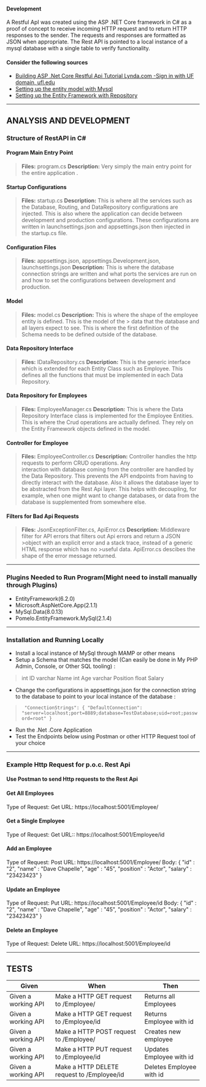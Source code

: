 #### Development 
A Restful ApI was created using the ASP .NET Core framework in C# as a proof of concept to receive incoming  HTTP request and to return HTTP responses to the sender. The requests and responses are formatted as JSON when appropriate. The Rest API is pointed to a local instance of a mysql database with a single table to verify functionality. 
#### Consider the following sources
- [Building ASP .Net  Core Restful Api Tutorial Lynda.com -Sign in with UF domain, ufl.edu](https://www.lynda.com/ASP-NET-Core-MVC-tutorials/power-RESTful-APIs/753926/787036-4.html)
- [Setting up the entity model with Mysql](https://docs.microsoft.com/en-us/ef/core/get-started/aspnetcore/new-db?tabs=visual-studio)
- [Setting up the Entity Framework with Repository](https://code-maze.com/net-core-web-api-ef-core-code-first/)

---

## ANALYSIS AND DEVELOPMENT 

### Structure of RestAPI in C#

#### Program Main Entry Point
> **Files:** program.cs
> **Description:** Very simply the main entry point for the entire application . 

#### Startup Configurations
> **Files:** startup.cs
> **Description:** This is where all the services such as the Database, Routing, and DataRepository 
> configurations are injected. This is also where the application can decide between development 
> and production configurations. These configurations are written in launchsettings.json and 
> appsettings.json then injected in the startup.cs file. 

#### Configuration Files
> **Files:**    appsettings.json, appsettings.Development.json, launchsettings.json
> **Description:** This is where the database connection strings are written and what ports the 
> services are run on and how to set the configurations between development and production.

#### Model
> **Files:** model.cs
> **Description:** This is where the shape of the employee entity is defined. This is the model of the > data that the database and all layers expect to see. This is where the first definition of the 
> Schema needs to be defined outside of the database. 

#### Data Repository Interface 
> **Files:** IDataRepository.cs
> **Description:**  This is the generic interface which is extended for each Entity Class such as 
> Employee. This  defines all the functions that must be implemented in each Data Repository.

#### Data Repository for Employees
> **Files:** EmployeeManager.cs
> **Description:**  This is where the Data Repository Interface class
> is implemented for the Employee Entities. This is where the Crud operations are actually defined. 
> They rely on the Entity Framework objects defined in the model.

#### Controller for Employee
> **Files:** EmployeeController.cs
> **Description:** Controller handles the http requests to perform CRUD operations. Any  
> interaction with database coming from the controller are handled by the Data Repository. This 
> prevents the API endpoints from having to directly interact with the database. Also it allows the 
> database layer to be abstracted from the Rest Api layer. This helps with decoupling, for example, 
> when one might want to change databases, or data from the database is supplemented from 
> somewhere else.

#### Filters for Bad Api Requests
> **Files:** JsonExceptionFilter.cs, ApiError.cs
> **Description:**  Middleware filter for API errors that filters out Api errors and return a JSON >object with an explicit error and a stack trace, instead of a generic HTML response which has no >useful data. ApiError.cs descibes the shape of the error message returned. 

---

### Plugins Needed to Run Program(Might need to install manually through Plugins)
- EntityFramework(6.2.0)
- Microsoft.AspNetCore.App(2.1.1)
- MySql.Data(8.0.13)
- Pomelo.EntityFramework.MySql(2.1.4)

---

### Installation and Running Locally
- Install a local instance of MySql through MAMP or other means
- Setup a Schema that matches the model (Can easily be done in My PHP Admin, Console, or Other SQL tooling) :
> int ID 
> varchar Name 
> int Age 
> varchar Position 
> float Salary 
- Change the configurations in appsettings.json for the connection string to the database to point to your local instance of the database :
> ` "ConnectionStrings": {
    "DefaultConnection": "server=localhost;port=8889;database=TestDatabase;uid=root;password=root"
  }`
- Run the .Net .Core Application
- Test the Endpoints below using Postman or other HTTP Request tool of your choice

---

### Example Http Request for p.o.c. Rest Api
#### Use Postman to send Http requests to the Rest Api
#### Get All Employees
Type of Request: Get
URL: https://localhost:5001/Employee/

#### Get a Single Employee
Type of Request: Get
URL:: https://localhost:5001/Employee/id

#### Add an Employee
Type of Request: Post
URL: https://localhost:5001/Employee/
Body: {
"id" : "2",
"name" : "Dave Chapelle",
"age" : "45",
"position" : "Actor",
"salary" : "23423423"
}

#### Update an Employee
Type of Request: Put
URL: https://localhost:5001/Employee/id
Body: {
"id" : "2",
"name" : "Dave Chapelle",
"age" : "45",
"position" : "Actor",
"salary" : "23423423"
}

#### Delete an Employee
Type of Request: Delete
URL: https://localhost:5001/Employee/id

---

## TESTS
|Given|When|Then|
|---|---|---|
|Given a working API | Make a HTTP GET request to /Employee/ |Returns all Employees|
|Given a working API | Make a HTTP GET request to /Employee/id |Returns Employee with id|
|Given a working API | Make a HTTP POST request to /Employee/ |Creates new employee|
|Given a working API | Make a HTTP PUT request to /Employee/id |Updates Employee with id|
|Given a working API | Make a HTTP DELETE request to /Employee/id |Deletes Employee with id|
